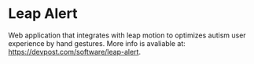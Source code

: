 # Leap Alert
Web application that integrates with leap motion to optimizes autism user experience by hand gestures.
More info is avaliable at: https://devpost.com/software/leap-alert.
